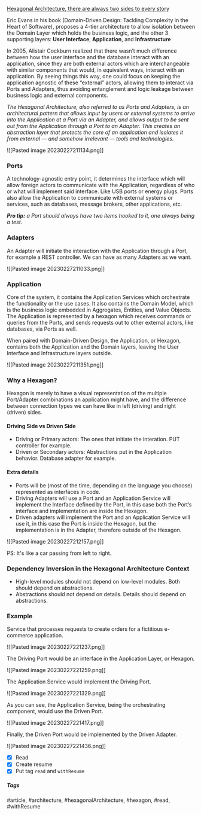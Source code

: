 [Hexagonal Architecture, there are always two sides to every story](https://medium.com/ssense-tech/hexagonal-architecture-there-are-always-two-sides-to-every-story-bc0780ed7d9c)

Eric Evans in his book (Domain-Driven Design: Tackling Complexity in the Heart of Software), proposes a 4-tier architecture to allow isolation between the Domain Layer which holds the business logic, and the other 3 supporting layers: **User Interface**, **Application**, and **Infrastructure**

In 2005, Alistair Cockburn realized that there wasn’t much difference between how the user interface and the database interact with an application, since they are both external actors which are interchangeable with similar components that would, in equivalent ways, interact with an application. By seeing things this way, one could focus on keeping the application agnostic of these “external” actors, allowing them to interact via Ports and Adapters, thus avoiding entanglement and logic leakage between business logic and external components.

_The Hexagonal Architecture, also referred to as Ports and Adapters, is an architectural pattern that allows input by users or external systems to arrive into the Application at a Port via an Adapter, and allows output to be sent out from the Application through a Port to an Adapter. This creates an abstraction layer that protects the core of an application and isolates it from external — and somehow irrelevant — tools and technologies._

![[Pasted image 20230227211134.png]]

### Ports

A technology-agnostic entry point, it determines the interface which will allow foreign actors to communicate with the Application, regardless of who or what will implement said interface. Like USB ports or energy plugs. Ports also allow the Application to communicate with external systems or services, such as databases, message brokers, other applications, etc.

**_Pro tip:_** _a Port should always have two items hooked to it, one always being a test._

### Adapters

An Adapter will initiate the interaction with the Application through a Port, for example a REST controller. We can have as many Adapters as we want.

![[Pasted image 20230227211033.png]]

### Application

Core of the system, it contains the Application Services which orchestrate the functionality or the use cases. It also contains the Domain Model, which is the business logic embedded in Aggregates, Entities, and Value Objects. The Application is represented by a hexagon which receives commands or queries from the Ports, and sends requests out to other external actors, like databases, via Ports as well.

When paired with Domain-Driven Design, the Application, or Hexagon, contains both the Application and the Domain layers, leaving the User Interface and Infrastructure layers outside.

![[Pasted image 20230227211351.png]]

### Why a Hexagon?

Hexagon is merely to have a visual representation of the multiple Port/Adapter combinations an application might have, and the difference between connection types we can have like in left (driving) and right (driven) sides.

#### Driving Side vs Driven Side

- Driving or Primary actors: The ones that initiate the interation. PUT controller for example.
- Driven or Secondary actors: Abstractions put in the Application behavior. Database adapter for example.

#### Extra details

- Ports will be (most of the time, depending on the language you choose) represented as interfaces in code.
- Driving Adapters will use a Port and an Application Service will implement the Interface defined by the Port, in this case both the Port’s interface and implementation are inside the Hexagon.
- Driven adapters will implement the Port and an Application Service will use it, in this case the Port is inside the Hexagon, but the implementation is in the Adapter, therefore outside of the Hexagon.

![[Pasted image 20230227212157.png]]

PS: It's like a car passing from left to right.

### Dependency Inversion in the Hexagonal Architecture Context

-   High-level modules should not depend on low-level modules. Both should depend on abstractions.
-   Abstractions should not depend on details. Details should depend on abstractions.

### Example

Service that processes requests to create orders for a fictitious e-commerce application.

![[Pasted image 20230227221237.png]]

The Driving Port would be an interface in the Application Layer, or Hexagon.

![[Pasted image 20230227221259.png]]

The Application Service would implement the Driving Port.

![[Pasted image 20230227221329.png]]

As you can see, the Application Service, being the orchestrating component, would use the Driven Port.

![[Pasted image 20230227221417.png]]

Finally, the Driven Port would be implemented by the Driven Adapter.

![[Pasted image 20230227221436.png]]


- [x] Read
- [x] Create resume
- [x] Put tag `read` and `withResume`

##### Tags
#article, #architecture, #hexagonalArchitecture, #hexagon, #read, #withResume 
